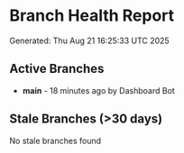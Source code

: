 # Branch Health Report
Generated: Thu Aug 21 16:25:33 UTC 2025

## Active Branches
- **main** - 18 minutes ago by Dashboard Bot

## Stale Branches (>30 days)
No stale branches found

